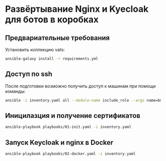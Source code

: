 # Развёртывание Nginx и Kyecloak для ботов в коробках

## Предвариательные требования

Установить коллекцию vats:
```bash
ansible-galaxy install -r requirements.yml
```

## Доступ по ssh

После подготовки возможно получить доступ к машинам при помощи команды:
```bash
ansible -i inventory.yaml all --module-name include_role --args name=bmstu.vats.ssh_connection
```

## Иницилазция и получение сертификатов

```bash
ansible-playbook playbooks/01-init.yaml -i inventory.yaml
```

## Запуск Keycloak и nginx в Docker

```bash
ansible-playbook playbooks/02-docker.yaml -i inventory.yaml
```